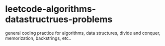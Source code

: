 # leetcode-algorithms-datastructrues-problems
general coding practice for algorithms, data structures, divide and conquer, memorization, backstrings, etc..
